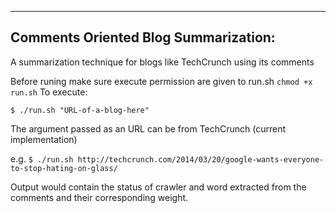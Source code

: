 ------
Comments Oriented Blog Summarization:
-------

A summarization technique for blogs like TechCrunch using its comments

Before runing make sure execute permission are given to run.sh `chmod +x run.sh`
To execute:

```
$ ./run.sh "URL-of-a-blog-here"
```

The argument passed as an URL can be from TechCrunch (current implementation)

e.g. `$ ./run.sh http://techcrunch.com/2014/03/20/google-wants-everyone-to-stop-hating-on-glass/`

Output would contain the status of crawler and word extracted from the comments and their corresponding weight.
